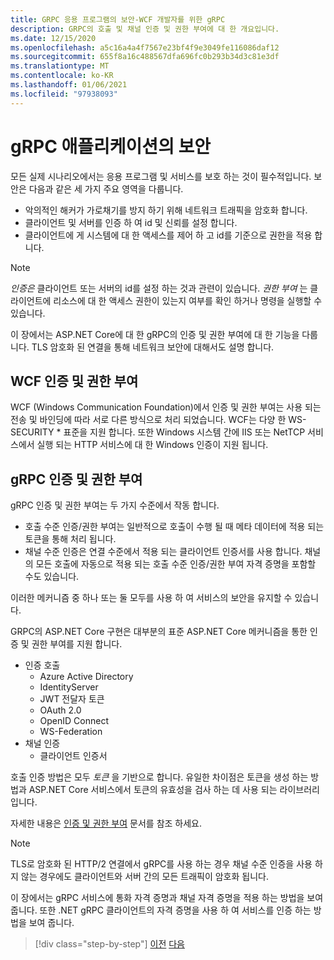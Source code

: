 ```yaml
---
title: GRPC 응용 프로그램의 보안-WCF 개발자를 위한 gRPC
description: GRPC의 호출 및 채널 인증 및 권한 부여에 대 한 개요입니다.
ms.date: 12/15/2020
ms.openlocfilehash: a5c16a4a4f7567e23bf4f9e3049fe116086daf12
ms.sourcegitcommit: 655f8a16c488567dfa696fc0b293b34d3c81e3df
ms.translationtype: MT
ms.contentlocale: ko-KR
ms.lasthandoff: 01/06/2021
ms.locfileid: "97938093"
---
```

# <a name="security-in-grpc-applications"></a>gRPC 애플리케이션의 보안

모든 실제 시나리오에서는 응용 프로그램 및 서비스를 보호 하는 것이 필수적입니다. 보안은 다음과 같은 세 가지 주요 영역을 다룹니다.

* 악의적인 해커가 가로채기를 방지 하기 위해 네트워크 트래픽을 암호화 합니다.
* 클라이언트 및 서버를 인증 하 여 id 및 신뢰를 설정 합니다.
* 클라이언트에 게 시스템에 대 한 액세스를 제어 하 고 id를 기준으로 권한을 적용 합니다.

> [!NOTE]
> *인증은* 클라이언트 또는 서버의 id를 설정 하는 것과 관련이 있습니다. *권한 부여* 는 클라이언트에 리소스에 대 한 액세스 권한이 있는지 여부를 확인 하거나 명령을 실행할 수 있습니다.

이 장에서는 ASP.NET Core에 대 한 gRPC의 인증 및 권한 부여에 대 한 기능을 다룹니다. TLS 암호화 된 연결을 통해 네트워크 보안에 대해서도 설명 합니다.

## <a name="wcf-authentication-and-authorization"></a>WCF 인증 및 권한 부여

WCF (Windows Communication Foundation)에서 인증 및 권한 부여는 사용 되는 전송 및 바인딩에 따라 서로 다른 방식으로 처리 되었습니다. WCF는 다양 한 WS-SECURITY \* 표준을 지원 합니다. 또한 Windows 시스템 간에 IIS 또는 NetTCP 서비스에서 실행 되는 HTTP 서비스에 대 한 Windows 인증이 지원 됩니다.

## <a name="grpc-authentication-and-authorization"></a>gRPC 인증 및 권한 부여

gRPC 인증 및 권한 부여는 두 가지 수준에서 작동 합니다.

* 호출 수준 인증/권한 부여는 일반적으로 호출이 수행 될 때 메타 데이터에 적용 되는 토큰을 통해 처리 됩니다.
* 채널 수준 인증은 연결 수준에서 적용 되는 클라이언트 인증서를 사용 합니다. 채널의 모든 호출에 자동으로 적용 되는 호출 수준 인증/권한 부여 자격 증명을 포함할 수도 있습니다.

이러한 메커니즘 중 하나 또는 둘 모두를 사용 하 여 서비스의 보안을 유지할 수 있습니다.

GRPC의 ASP.NET Core 구현은 대부분의 표준 ASP.NET Core 메커니즘을 통한 인증 및 권한 부여를 지원 합니다.

- 인증 호출
  - Azure Active Directory
  - IdentityServer
  - JWT 전달자 토큰
  - OAuth 2.0
  - OpenID Connect
  - WS-Federation
- 채널 인증
  - 클라이언트 인증서

호출 인증 방법은 모두 *토큰* 을 기반으로 합니다. 유일한 차이점은 토큰을 생성 하는 방법과 ASP.NET Core 서비스에서 토큰의 유효성을 검사 하는 데 사용 되는 라이브러리입니다.

자세한 내용은 [인증 및 권한 부여](/aspnet/core/grpc/authn-and-authz) 문서를 참조 하세요.

> [!NOTE]
> TLS로 암호화 된 HTTP/2 연결에서 gRPC를 사용 하는 경우 채널 수준 인증을 사용 하지 않는 경우에도 클라이언트와 서버 간의 모든 트래픽이 암호화 됩니다.

이 장에서는 gRPC 서비스에 통화 자격 증명과 채널 자격 증명을 적용 하는 방법을 보여 줍니다. 또한 .NET gRPC 클라이언트의 자격 증명을 사용 하 여 서비스를 인증 하는 방법을 보여 줍니다.

>[!div class="step-by-step"]
>[이전](client-libraries.md)
>[다음](call-credentials.md)
